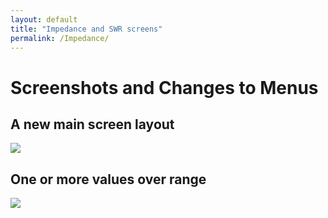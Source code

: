 ```yaml
---
layout: default
title: "Impedance and SWR screens"
permalink: /Impedance/
---
```

# Screenshots and Changes to Menus 
## A new main screen layout
![](https://g1ojs.github.io/G1OJS-MR300-SARK100-Firmware/assets/img/2025-01-05%20Main%20screen%2050%20Ohms.png)


## One or more values over range
![](https://g1ojs.github.io/G1OJS-MR300-SARK100-Firmware/assets/img/2025-01-05%20Overrange.png)
